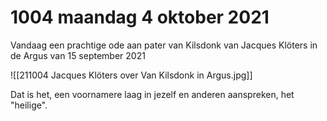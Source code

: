 # 1004 maandag 4 oktober 2021
Vandaag een prachtige ode aan pater van Kilsdonk van Jacques Klöters in de Argus van 15 september 2021

![[211004 Jacques Klöters over Van Kilsdonk in Argus.jpg]]

Dat is het, een voornamere laag in jezelf en anderen aanspreken, het "heilige".